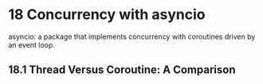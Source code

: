 # 18 Concurrency with asyncio

asyncio: a package that implements concurrency with coroutines driven by an event loop.

## 18.1 Thread Versus Coroutine: A Comparison